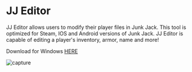 # JJ Editor

JJ Editor allows users to modify their player files in Junk Jack. This tool is optimized for Steam, IOS and Android versions of Junk Jack. JJ Editor is capable of editing a player's inventory, armor, name and more!

Download for Windows [HERE](https://github.com/arksen/JJ-Editor/releases)

![capture](https://i.imgur.com/wxNYciE.png?1)
